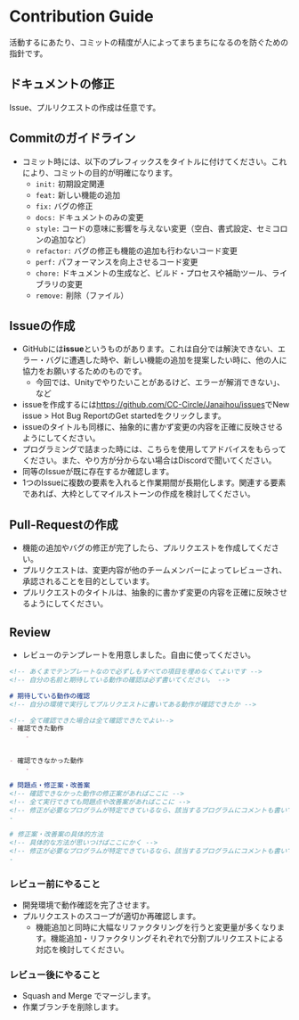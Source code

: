 # Contribution Guide

活動するにあたり、コミットの精度が人によってまちまちになるのを防ぐための指針です。

## ドキュメントの修正

Issue、プルリクエストの作成は任意です。

## Commitのガイドライン

- コミット時には、以下のプレフィックスをタイトルに付けてください。これにより、コミットの目的が明確になります。
  - `init:` 初期設定関連
  - `feat:` 新しい機能の追加
  - `fix:` バグの修正
  - `docs:` ドキュメントのみの変更
  - `style:` コードの意味に影響を与えない変更（空白、書式設定、セミコロンの追加など）
  - `refactor:` バグの修正も機能の追加も行わないコード変更
  - `perf:` パフォーマンスを向上させるコード変更
  - `chore:` ドキュメントの生成など、ビルド・プロセスや補助ツール、ライブラリの変更
  - `remove:` 削除（ファイル）

## Issueの作成

- GitHubには**issue**というものがあります。これは自分では解決できない、エラー・バグに遭遇した時や、新しい機能の追加を提案したい時に、他の人に協力をお願いするためのものです。
	- 今回では、Unityでやりたいことがあるけど、エラーが解消できない」、など
- issueを作成するには<https://github.com/CC-Circle/Janaihou/issues>でNew issue > Hot Bug ReportのGet startedをクリックします。
- issueのタイトルも同様に、抽象的に書かず変更の内容を正確に反映させるようにしてください。
- プログラミングで詰まった時には、こちらを使用してアドバイスをもらってください。また、やり方が分からない場合はDiscordで聞いてください。
- 同等のIssueが既に存在するか確認します。
- 1つのIssueに複数の要素を入れると作業期間が長期化します。関連する要素であれば、大枠としてマイルストーンの作成を検討してください。

## Pull-Requestの作成

- 機能の追加やバグの修正が完了したら、プルリクエストを作成してください。
- プルリクエストは、変更内容が他のチームメンバーによってレビューされ、承認されることを目的としています。
- プルリクエストのタイトルは、抽象的に書かず変更の内容を正確に反映させるようにしてください。

## Review

- レビューのテンプレートを用意しました。自由に使ってください。
```md
<!-- あくまでテンプレートなので必ずしもすべての項目を埋めなくてよいです -->
<!-- 自分の名前と期待している動作の確認は必ず書いてください。 -->

# 期待している動作の確認
<!-- 自分の環境で実行してプルリクエストに書いてある動作が確認できたか -->

<!-- 全て確認できた場合は全て確認できたでよい-->
- 確認できた動作
	- 


- 確認できなかった動作
	- 

# 問題点・修正案・改善案
<!-- 確認できなかった動作の修正案があればここに -->
<!-- 全て実行できても問題点や改善案があればここに -->
<!-- 修正が必要なプログラムが特定できているなら、該当するプログラムにコメントも書いてください。>
- 

# 修正案・改善案の具体的方法
<!-- 具体的な方法が思いつけばここにかく -->
<!-- 修正が必要なプログラムが特定できているなら、該当するプログラムにコメントも書いてください。>
- 
```

### レビュー前にやること

- 開発環境で動作確認を完了させます。
- プルリクエストのスコープが適切か再確認します。
  - 機能追加と同時に大幅なリファクタリングを行うと変更量が多くなります。機能追加・リファクタリングそれぞれで分割プルリクエストによる対応を検討してください。

### レビュー後にやること

- Squash and Merge でマージします。
- 作業ブランチを削除します。